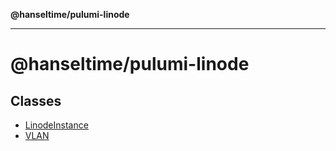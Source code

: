 **@hanseltime/pulumi-linode**

***

# @hanseltime/pulumi-linode

## Classes

- [LinodeInstance](classes/LinodeInstance.md)
- [VLAN](classes/VLAN.md)
